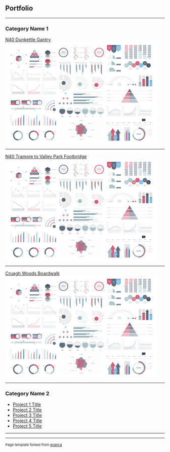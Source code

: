 ## Portfolio

---

### Category Name 1 

[N40 Dunkettle Gantry](/sample_page)
<img src="images/dummy_thumbnail.jpg?raw=true"/>

---
[N40 Tramore to Valley Park Footbridge](/pdf/sample_presentation.pdf)
<img src="images/dummy_thumbnail.jpg?raw=true"/>

---
[Cruagh Woods Boardwalk](http://example.com/)
<img src="images/dummy_thumbnail.jpg?raw=true"/>

---

### Category Name 2

- [Project 1 Title](http://example.com/)
- [Project 2 Title](http://example.com/)
- [Project 3 Title](http://example.com/)
- [Project 4 Title](http://example.com/)
- [Project 5 Title](http://example.com/)

---




---
<p style="font-size:11px">Page template forked from <a href="https://github.com/evanca/quick-portfolio">evanca</a></p>
<!-- Remove above link if you don't want to attibute -->
